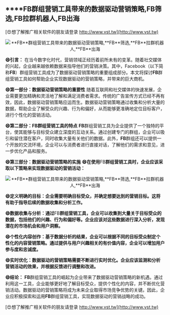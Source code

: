 ## ****FB**群组营销工具带来的数据驱动营销策略,**FB**筛选,**FB**拉群机器人,**FB**出海**

[😍想了解推广相关软件的朋友请登录 http://www.vst.tw](http://www.vst.tw)

 <center><img src="https://vst.tw/MP4/tuiguang/png/3.png" alt="**FB**群组营销工具带来的数据驱动营销策略,**FB**筛选,**FB**拉群机器人,**FB**出海"></center>

**😄引言：**
在当今数字化时代，营销领域正经历着前所未有的变革。随着社交媒体的兴起，企业越来越依赖数据来指导他们的营销决策。其中，Facebook（以下简称**FB**）群组营销工具成为了数据驱动营销策略的重要组成部分。本文将探讨**FB**群组营销工具如何帮助企业实现数据驱动的营销策略，并带来的巨大商机。

**😄第一部分：数据驱动营销策略的重要性**
随着互联网和社交媒体的快速发展，企业需要更加精确和灵活地了解和满足消费者需求。传统的广告宣传方式已经不再有效，因此，数据驱动营销策略应运而生。数据驱动营销策略通过收集和分析大量的数据，帮助企业了解受众的兴趣、行为和偏好，从而能够更准确地定位目标客户，进行个性化的营销活动。

**😄第二部分：**FB**群组营销工具的特点**
**FB**群组营销工具为企业提供了一个独特的平台，使其能够与目标受众建立深度的互动关系。通过创建专门的群组，企业可以吸引和留住潜在客户，同时收集大量有关他们的数据。此外，**FB**群组还可以提供一个开放的交流环境，企业可以与消费者进行直接对话，了解他们的需求和意见，进一步优化产品和服务。

**😄第三部分：数据驱动营销策略的实施**
**😄在使用**FB**群组营销工具时，企业应该采取以下策略来实现数据驱动的营销活动：**

 <center><img src="https://vst.tw/MP4/tuiguang/png/7.png" alt="**FB**群组营销工具带来的数据驱动营销策略,**FB**筛选,**FB**拉群机器人,**FB**出海"></center>

**😄定义明确的目标：企业需要明确目标受众，并确定想要达到的营销目标。这将有助于指导后续的数据收集和分析工作。**

**😄数据收集与分析：通过**FB**群组营销工具，企业可以收集到大量关于目标受众的数据，包括他们的兴趣、行为和偏好等。企业应该对这些数据进行深入分析，发现潜在的市场机会和用户洞察。**

**😄个性化内容创作：基于数据分析的结果，企业可以根据不同的目标受众制定个性化的内容营销策略。通过提供与用户兴趣相关的有价值内容，企业可以增加用户参与度和忠诚度。**

**😄实时优化：数据驱动的营销策略需要不断进行实时优化。企业应该监测和分析营销活动的效果，并根据反馈进行调整和改进。**

**😄结论：**
**FB**群组营销工具的崛起为企业带来了数据驱动营销策略的新机遇。通过利用这一工具，企业能够更好地了解目标受众，提供个性化的内容，并不断优化营销活动。数据驱动的营销策略将成为未来企业取得市场竞争优势的关键。因此，企业应积极探索和运用**FB**群组营销工具，实现数据驱动的营销战略的成功。

[😍想了解推广相关软件的朋友请登录 http://www.vst.tw](http://www.vst.tw)



